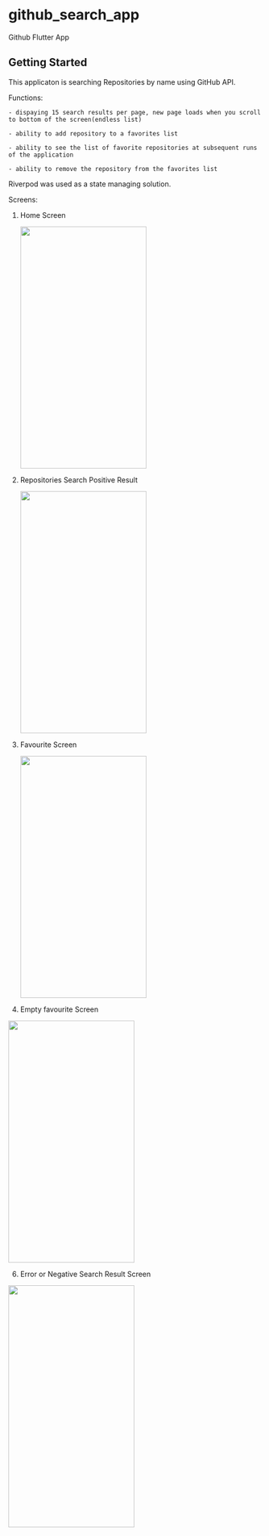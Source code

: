 # github_search_app

Github Flutter App

## Getting Started

This applicaton is searching Repositories by name using GitHub API. 

Functions:

    - dispaying 15 search results per page, new page loads when you scroll to bottom of the screen(endless list)
    
    - ability to add repository to a favorites list
    
    - ability to see the list of favorite repositories at subsequent runs of the application
    
    - ability to remove the repository from the favorites list
    

Riverpod was used as a state managing solution.

Screens:

1) Home Screen

   <img src="https://github.com/KaterinaOsipenko/github_flutter_app/assets/91600815/b08aed81-b17e-40d4-9e4f-26df7216ccca" width="250" height="480">

2) Repositories Search Positive Result

   <img src="https://github.com/KaterinaOsipenko/github_flutter_app/assets/91600815/f380a379-0871-4023-93df-7af9437e1c92" width="250" height="480">

3) Favourite Screen

   <img src="https://github.com/KaterinaOsipenko/github_flutter_app/assets/91600815/a80b1e8b-e273-48ce-9f12-93f8b828b42f" width="250" height="480">

4) Empty favourite Screen

 <img src="https://github.com/KaterinaOsipenko/github_flutter_app/assets/91600815/3c74a09f-6a81-451e-8661-93ffd64ad017" width="250" height="480">

6) Error or Negative Search Result Screen

  <img src="https://github.com/KaterinaOsipenko/github_flutter_app/assets/91600815/3a0bd996-9f66-493c-a097-7624e1a50ae4" width="250" height="480">



